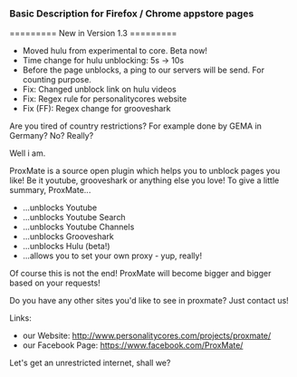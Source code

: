 ### Basic Description for Firefox / Chrome appstore pages

========= New in Version 1.3 =========

* Moved hulu from experimental to core. Beta now!
* Time change for hulu unblocking: 5s -> 10s
* Before the page unblocks, a ping to our servers will be send. For counting purpose.
* Fix: Changed unblock link on hulu videos
* Fix: Regex rule for personalitycores website
* Fix (FF): Regex change for grooveshark

Are you tired of country restrictions? For example done by GEMA in Germany?
No? Really?

Well i am. 
 
ProxMate is a source open plugin which helps you to unblock pages you like! Be it youtube, grooveshark or anything else you love!
To give a little summary, ProxMate...

* ...unblocks Youtube
* ...unblocks Youtube Search
* ...unblocks Youtube Channels
* ...unblocks Grooveshark
* ...unblocks Hulu (beta!)
* ...allows you to set your own proxy - yup, really!

Of course this is not the end! ProxMate will become bigger and bigger based on your requests!

Do you have any other sites you'd like to see in proxmate? Just contact us!

Links:
- our Website: http://www.personalitycores.com/projects/proxmate/
- our Facebook Page: https://www.facebook.com/ProxMate/


Let's get an unrestricted internet, shall we?